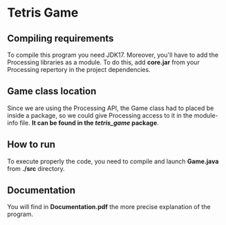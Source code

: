 # Tetris Game

## Compiling requirements 

To compile this program you need JDK17. Moreover, you'll have to add the Processing libraries as a module. To do this, add **core.jar** from your Processing repertory in the project dependencies.

## Game class location

Since we are using the Processing API, the Game class had to placed be inside a package, so we could give Processing access to it in the module-info file. **It can be found in the *tetris_game* package**.

## How to run

To execute properly the code, you need to compile and launch **Game.java** from **./src** directory.

## Documentation

You will find in **Documentation.pdf** the more precise explanation of the program.